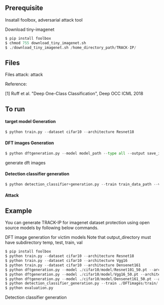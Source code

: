 ## Prerequisite
Insatall foolbox, adversarial attack tool

Download tiny-imagenet

```python
$ pip install foolbox
$ chmod 755 download_tiny_imagenet.sh 
$ ./download_tiny_imagenet.sh /home_directory_path/TRACK-IP/
```
## Files
Files
attack: attack

Reference:

[1] Ruff et al. "Deep One-Class Classification", Deep OCC ICML 2018

## To run 

#### target model Generation
```python
$ python train.py --dataset cifar10 --architecture Resnet18
```

#### DFT images Generation
```python
$ python dftgeneration.py --model model_path --type all --output save_image_directory
```

generate dft images


#### Detection classifier generation
```python
$ python detection_classifier+generation.py --train train_data_path --val validataion_data_path --saveautoencoder save_autoencoder_directory --output save_classifier_directory
```



#### Attack

## Example
You can generate TRACK-IP for imagenet dataset protection using open source models by following below commands.

DFT image generation for victim models
Note that output_directory must have subdirectory temp, test, train, val
```python
$ pip install foolbox
$ python train.py --dataset cifar10 --architecture Resnet18
$ python train.py --dataset cifar10 --architecture Vgg16
$ python train.py --dataset cifar10 --architecture Densenet161
$ python dftgeneration.py --model ./cifar10/model/Resnet101_50.pt --architecture Resnet101 --type all 
$ python dftgeneration.py --model ./cifar10/model/Vgg16_50.pt --architecture Vgg16 --type all
$ python dftgeneration.py --model ./cifar10/model/Densenet161_50.pt --architecture Densenet161 --type all
$ python detection_classifier_generation.py --train ./DFTimages/train/ --val ./DFTimages/val/ --output ./classifier_output
$ python evaluation.py 
```
Detection classifier generation
